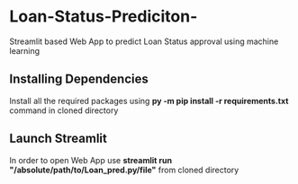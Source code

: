 # Loan-Status-Prediciton-
Streamlit based Web App to predict Loan Status approval using machine learning 


## Installing Dependencies
Install all the required packages using __py -m pip install -r requirements.txt__ command in cloned directory

## Launch Streamlit
In order to open Web App use __streamlit run "/absolute/path/to/Loan_pred.py/file"__ from cloned directory
